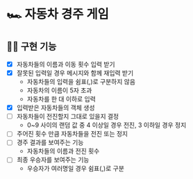 # 🏎️ 자동차 경주 게임

## 🧑‍💻 구현 기능

- [x] 자동차들의 이름과 이동 횟수 입력 받기
- [x] 잘못된 입력일 경우 메시지와 함께 재입력 받기
  - 자동차들의 입력을 쉼표(,)로 구분하지 않음
  - 자동차의 이름이 5자 초과
  - 자동차를 한 대 이하로 입력
- [x] 입력받은 자동차들의 객체 생성
- [ ] 자동차들이 전진할지 그대로 있을지 결정
  - 0~9 사이의 랜덤 값 중 4 이상일 경우 전진, 3 이하일 경우 정지
- [ ] 주어진 횟수 만큼 자동차들을 전진 또는 정지
- [ ] 경주 결과를 보여주는 기능
  - 자동차들의 이름과 전진 횟수
- [ ] 최종 우승자를 보여주는 기능
  - 우승자가 여러명일 경우 쉼표(,)로 구분